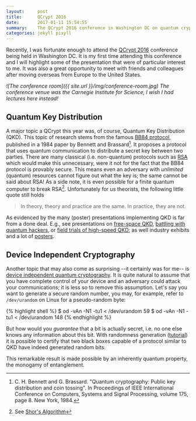 ```yaml
---
layout:     post
title:      QCrypt 2016
date:       2017-01-11 15:54:55
summary:    The QCrypt 2016 conference in Washington DC on quantum cryptography.
categories: jekyll pixyll
---
```


Recently, I was fortunate enough to attend the [QCrypt 2016](http://2016.qcrypt.net/) conference being held in Washington DC.
It is my first time attending this conference and I will highlight some of the presentation that
were of particular interest to me.
It was also a great opportunity to meet with friends and colleagues after moving overseas
from Europe to the United States.

_![The conference room]({{ site.url }}/img/conference-room.jpg)_
_The conference venue was the Carnegie Institute for Science, I wish I had lectures here instead!_

## Quantum Key Distribution
A major topic a QCrypt this year was, of course, Quantum Key Distribution (QKD).
This topic of research stems from the famous [BB84 protocol](https://en.wikipedia.org/wiki/BB84), published in a 1984 paper by Bennett and Brassard[^1].
It proposes a protocol that uses quantum communication to distribute a secret key between two parties.
There are many classical (i.e. non-quantum) protocols such as [RSA](https://en.wikipedia.org/wiki/RSA_(cryptosystem))
which would make this unnecessary,
were it not for the fact that the BB84 protocol is provably secure.
This means even an adversary with _unlimited_ (quantum) resources cannot figure out what the key is;
the same cannot be said about RSA!
As a side note, it is even possible for a finite quantum computer to break RSA[^2].
Unfortunately for us theorists, the following little quote still holds

> In theory, theory and practice are the same. In practice, they are not.

As evidenced by the many (poster) presentations implementing QKD is far from a done deal.
E.g., see presentations on [free-space QKD](http://2016.qcrypt.net/invited-talks#jennewein),
[battling with quantum hackers](http://2016.qcrypt.net/invited-talks/#lo),
or [field trials of high-speed QKD](http://2016.qcrypt.net/contributed-talks/#dixon);
as well industry exhibits and a lot of [posters](http://2016.qcrypt.net/posters/).

## Device Independent Cryptography
Another topic that may also come as surprising --it certainly was for me-- is
[device independent quantum cryptography](https://en.wikipedia.org/wiki/Device-independent_quantum_cryptography).
It is quite natural to assume that you have complete control of your device
and an adversary could attack your communications;
it is less so to remove this assumption.
Let's say you want to generate a secure random number,
you may, for example, refer to `/dev/urandom` on Linux for a pseudo-random byte:

{% highlight shell %}
$ od -vAn -N1 -tu1 < /dev/urandom 
59
$ od -vAn -N1 -tu1 < /dev/urandom 
148
{% endhighlight %}

But how would you _guarantee_ that a bit is actually secret,
i.e. no one else knows any information about this bit.
With randomness generation ([tutorial](http://2016.qcrypt.net/tutorials-2/#colbeck))
it is possible to certify that two black boxes capable of a protocol similar to
QKD have indeed generated random bits.

This remarkable result is made possible by an inherently quantum property, the monogamy of entanglement.



[^1]: C. H. Bennett and G. Brassard. "Quantum cryptography: Public key distribution and coin tossing". In Proceedings of IEEE International Conference on Computers, Systems and Signal Processing, volume 175, page 8. New York, 1984. 
[^2]: See [Shor's Algorithm](https://en.wikipedia.org/wiki/Shor%27s_algorithm)
